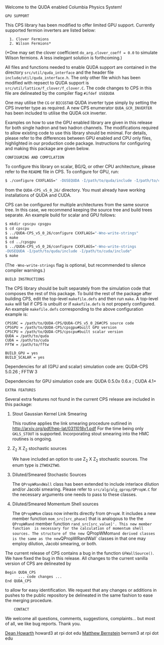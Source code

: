 Welcome to the QUDA enabled Columbia Physics System!

	GPU SUPPORT

This CPS library has been modified to offer limited GPU support. Currently 
supported fermion inverters are listed below:

	  1. Clover Fermions
	  2. Wilson Fermions*

(*One may set the clover coefficient `do_arg.clover_coeff = 0.0` to simulate
Wilson fermions. A less inelegant solution is forthcoming.)

All files and functions needed to enable QUDA support are contained in the
directory `src/util/quda_interface` and the header file 
`include/util/quda_interface.h`. The only other file which has been
modified with repsect to QUDA support is
`src/util/lattice/f_clover/f_clover.C`. The code changes to CPS in this file
are delineated by the compiler flag `#ifdef USEQUDA`

One may utilise the `CG` or `BICGSTAB` QUDA inverter type simply by setting the
CPS inverter type as required. A new CPS enumerator `QUDA_GCR_INVERTER` 
has been included to utilise the QUDA `GCR` inverter.

Examples on how to use the GPU enabled library are given in this release
for both single hadron and two hadron channels. The modifications 
required to allow existing code to use this library should be minimal.
For details, please refer to the differences between GPU enabled and CPU 
only files, highlighted in our production code package. Instructions for 
configuring and making this package are given below.


	CONFIGURING AND COMPILATION

To configure this library on scalar, BG/Q, or other CPU architecture, 
please refer to the `README` file in CPS. To configure for GPU, run:
```sh
$ ./configure CXXFLAGS=" -DUSEQUDA -I/path/to/quda/include -I/path/to/cuda/include" 
```
from the `QUDA-CPS_v5_0_26/` directory. You must already have working 
installations of QUDA and CUDA.

CPS can be configured for multiple architectures from the same source tree.
In this case, we recommend keeping the source tree and build trees separate.
An example build for scalar and GPU follows:
```sh
$ mkdir cpscpu cpsgpu 
$ cd cpscpu 
$ ../QUDA-CPS_v5_0_26/configure CXXFLAGS="-Wno-write-strings" 
$ make 
$ cd ../cpsgpu 
$ ../QUDA-CPS_v5_0_26/configure CXXFLAGS="-Wno-write-strings 
-DUSEQUDA -I/path/to/quda/include -I/path/to/cuda/include" 
$ make 
```
(The `-Wno-write-strings` flag is optional, but recommended to silence
compiler warnings.)

	BUILD INSTRUCTIONS

The CPS library should be built separately from the simulation code that
composes the rest of this package. To build the rest of the package 
after building CPS, edit the top-level `makefile.defs` and then run `make`.
A top-level `make` will fail if CPS is unbuilt or if `makefile.defs` is not
properly configured. An example `makefile.defs` corresponding to the above
configuration example is:
```make
CPSSRC = /path/to/QUDA-CPS/QUDA-CPS_v5_0_26#CPS source code
CPSGPU = /path/to/QUDA-CPS/cpsgpu#built GPU version
CPSCPU = /path/to/QUDA-CPS/cpscpu#built scalar version
QUDA = /path/to/quda
CUDA = /path/to/cuda
FFTW = /path/to/fftw

BUILD_GPU = yes
BUILD_SCALAR = yes
```

Dependencies for all (GPU and scalar) simulation code are: QUDA-CPS 5.0.26 ; FFTW 3

Dependencies for GPU simulation code are: QUDA 0.5.0x 0.6.x ; CUDA 4.1+


	EXTRA FEATURES

Several extra features not found in the current CPS release are included 
in this package:

   1. Stout Gaussian Kernel Link Smearing

      This routine applies the link smearing procedure outlined in
      http://arxiv.org/pdf/hep-lat/0311018v1.pdf
      For the time being only `GKLS_STOUT` is supported. Incorporating stout
      smearing into the HMC routines is ongoing.

   2. Z<sub>2</sub> X Z<sub>2</sub> stochastic sources

      We have included an option to use Z<sub>2</sub> X Z<sub>2</sub> stochastic sources.
      The enum type is `ZTWOXZTWO`.   

   3. Diluted/Smeared Stochastic Sources

      The `QPropWRandWall` class has been extended to include interlace 
      dilution and/or Jacobi smearing. Please refer to
      `src/alg/alg_qprop/QPropW.C` for the necessary arguments one needs
      to pass to these classes.

   4. Diluted/Smeared Momentum Shell sources

      The `QPropWMom` class now inherits directly from `QPropW`. It includes
      a new member function `mom_src[src_phase]` that is analogous to the 
      the `QPropWRand` member function `rand_src[src_value]'. This new member function 
      is necessary for the calculation of momentum shell sources. The
      structure of the new `QPropWMom` and derived classes is the same as
      the new `QPropWRandWall` classes in that one may employ dilution, 
      Jacobi smearing, or both.

      
The current release of CPS contains a bug in the function `GFWallSource()`. We 
have fixed the bug in this release. All changes to the current vanilla 
version of CPS are delineated by

	Begin QUDA_CPS
	      ... code changes ...
	End QUDA_CPS

to allow for easy identification. We request that any changes or additions 
in pushes to the public repository be delineated in the same fashion to ease 
the merging procedure.

    	CONTACT

We welcome all questions, comments, suggestions, complaints... but most 
of all, we like bug reports. Thank you.

   [Dean Howarth](https://github.com/cpviolator) howard3 at rpi dot edu
   [Matthew Bernstein](https://github.com/bernsm3) bernsm3 at rpi dot edu
